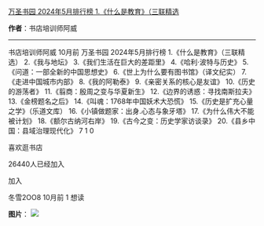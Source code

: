 

[万圣书园 2024年5月排行榜 1.《什么是教育》（三联精选](https://m.okjike.com/originalPosts/666197ba0a5cbfb896871fa6?s=ewoidSI6ICI1N2Y0ZGFjYWI2YzFlNTEzMDBiMDQyNmQiCn0=)

**作者**：书店培训师阿威

---

书店培训师阿威
10月前
万圣书园
2024年5月排行榜
1.《什么是教育》（三联精选）
2.《我与地坛》
3.《我们生活在巨大的差距里》
4.《哈利·波特与历史》
5.《问道：一部全新的中国思想史》
6.《世上为什么要有图书馆》（译文纪实）
7.《走进中国城市内部》
8.《我的阿勒泰》
9.《亲密关系的核心是友谊》
10.《历史的游荡者》
11.《翦商：殷周之变与华夏新生》
12.《边界的诱惑：寻找南斯拉夫》
13.《金榜题名之后》
14.《叫魂：1768年中国妖术大恐慌》
15.《历史是扩充心量之学》（乐道文库）
16.《小镇做题家：出身.心态与象牙塔》
17.《为什么伟大不能被计划》
18.《额尔古纳河右岸》
19.《古今之变：历史学家访谈录》
20.《县乡中国：县域治理现代化》
7
1
0

喜欢逛书店

26440人已经加入

加入

冬雪2OO8
10月前
1
想读

**图片**：
![](https://cdnv2.ruguoapp.com/FkzqzaHMax0W_dXjxU-SQD7IeOXMv3.jpg?imageMogr2/auto-orient/thumbnail/1500x2000%3E/interlace/1)